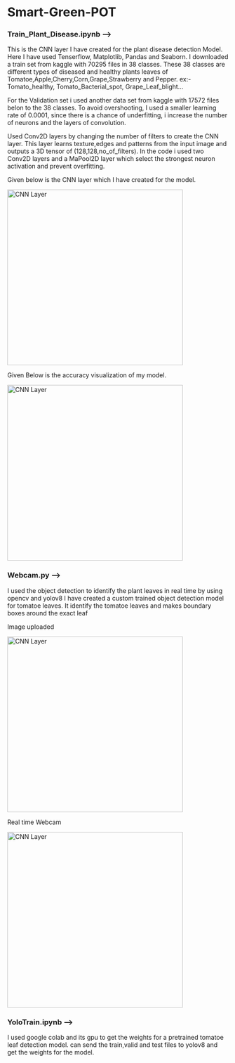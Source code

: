 # Smart-Green-POT

### Train_Plant_Disease.ipynb -->
This is the CNN layer I have created for the plant disease detection Model. Here I have used Tenserflow, Matplotlib, Pandas and Seaborn. I downloaded a train set from kaggle with 70295 files in 38 classes. These 38 classes are different types of diseased and healthy plants leaves of Tomatoe,Apple,Cherry,Corn,Grape,Strawberry and Pepper. ex:- Tomato_healthy, Tomato_Bacterial_spot, Grape_Leaf_blight...

For the Validation set i used another data set from kaggle with 17572 files belon to the 38 classes. To avoid overshooting, I used a smaller learning rate of 0.0001, since there is a chance of underfitting, i increase the number of neurons and the layers of convolution.

Used Conv2D layers by changing the number of filters to create the CNN layer. This layer learns texture,edges and patterns from the input image and outputs a 3D tensor of (128,128,no_of_filters). In the code i used two Conv2D layers and a MaPool2D layer which select the strongest neuron activation and prevent overfitting.

Given below is the CNN layer which I have created for the model.

<img src="https://github.com/user-attachments/assets/49ccb790-8ddd-4867-8536-f7af5097753e" alt="CNN Layer" width="400"/>

Given Below is the accuracy visualization of my model.

<img src="https://github.com/user-attachments/assets/57eb61e5-f970-4a38-b49f-6139ad054a2d" alt="CNN Layer" width="400"/>

### Webcam.py -->
I used the object detection to identify the plant leaves in real time by using opencv and yolov8
I have created a custom trained object detection model for tomatoe leaves. It identify the tomatoe leaves and makes boundary boxes around the exact leaf

Image uploaded

<img src="https://github.com/user-attachments/assets/c095f14d-55b3-439c-ac73-a82c16f81aac" alt="CNN Layer" width="400"/>

Real time Webcam

<img src="https://github.com/user-attachments/assets/9a9eb9de-6d8c-4923-9537-22300bebb5c9" alt="CNN Layer" width="400"/>

### YoloTrain.ipynb -->
I used google colab and its gpu to get the weights for a pretrained tomatoe leaf detection model.
can send the train,valid and test files to yolov8 and get the  weights for the model.








